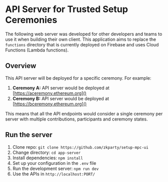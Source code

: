 # API Server for Trusted Setup Ceremonies

The following web server was developed for other developers and teams to use it when building their own client. This application aims to replace the ```functions``` directory that is currently deployed on Firebase and uses Cloud Functions (Lambda functions).

## Overview
This API server will be deployed for a specific ceremony. For example:

1. **Ceremony A:** API server would be deployed at [https://aceremony.ethereum.org]()
2. **Ceremony B:** API server would be deployed at [https://bceremony.ethereum.org]()

This means that all the API endpoints would consider a single ceremony per server with multiple contributions, participants and ceremony states.

## Run the server
1. Clone repo: ```git clone https://github.com/zkparty/setup-mpc-ui```
2. Change directory: ```cd app-server```
3. Install dependencies: ```npm install```
4. Set up your configuration in the ```.env``` file
5. Run the development server: ```npm run dev```
6. Use the APIs in ```http://localhost:PORT/```